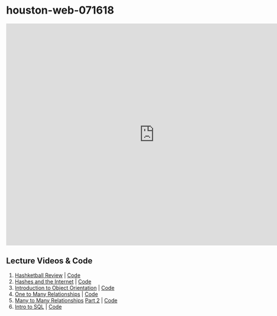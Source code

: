 # houston-web-071618

<iframe src="https://calendar.google.com/calendar/embed?src=flatironschool.com_d04anuaclrilk2bfksk9eu0h9k%40group.calendar.google.com&ctz=America%2FChicago" style="border: 0" width="800" height="600" frameborder="0" scrolling="no"></iframe>

## Lecture Videos & Code
1. [Hashketball Review](https://youtu.be/Qfn0erM6DpA) | [Code](https://github.com/learn-co-students/houston-web-071618/tree/master/01-hashketball-review)
2. [Hashes and the Internet](https://youtu.be/HuGMUmDiKtg) | [Code](https://github.com/learn-co-students/houston-web-071618/tree/master/02-hashes-and-the-internet)
3. [Introduction to Object Orientation](https://youtu.be/QDhfjjLwmuk) | [Code](https://github.com/learn-co-students/houston-web-071618/tree/master/03-intro-oo)
4. [One to Many Relationships](https://youtu.be/5vi2feSvdWw) | [Code](https://github.com/learn-co-students/houston-web-071618/tree/master/04-one-to-many)
5. [Many to Many Relationships](https://www.youtube.com/watch?v=wAHcLYMrJ58&feature=youtu.be) [Part 2](https://youtu.be/LteaQgHlxFc) | [Code]()
7. [Intro to SQL]() | [Code](https://github.com/learn-co-students/houston-web-071618/tree/master/07-sql-intro)